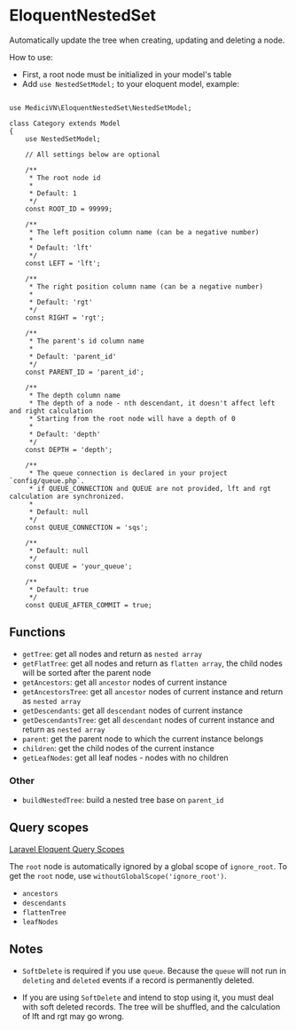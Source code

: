# EloquentNestedSet

Automatically update the tree when creating, updating and deleting a node.

How to use:

- First, a root node must be initialized in your model's table
- Add `use NestedSetModel;` to your eloquent model, example:

```injectablephp

use MediciVN\EloquentNestedSet\NestedSetModel;

class Category extends Model
{
    use NestedSetModel;

    // All settings below are optional

    /**
     * The root node id 
     * 
     * Default: 1 
     */
    const ROOT_ID = 99999; 

    /**
     * The left position column name (can be a negative number)
     * 
     * Default: 'lft' 
     */
    const LEFT = 'lft';

    /**
     * The right position column name (can be a negative number)
     * 
     * Default: 'rgt'
     */
    const RIGHT = 'rgt';

    /**
     * The parent's id column name
     * 
     * Default: 'parent_id'
     */
    const PARENT_ID = 'parent_id';

    /**
     * The depth column name
     * The depth of a node - nth descendant, it doesn't affect left and right calculation
     * Starting from the root node will have a depth of 0
     * 
     * Default: 'depth'
     */
    const DEPTH = 'depth';

    /**
     * The queue connection is declared in your project `config/queue.php`.
     * if QUEUE_CONNECTION and QUEUE are not provided, lft and rgt calculation are synchronized.
     * 
     * Default: null
     */
    const QUEUE_CONNECTION = 'sqs';

    /**
     * Default: null
     */
    const QUEUE = 'your_queue';

    /**
     * Default: true
     */
    const QUEUE_AFTER_COMMIT = true;
```

## Functions

- `getTree`: get all nodes and return as `nested array`
- `getFlatTree`: get all nodes and return as `flatten array`, the child nodes will be sorted after the parent node
- `getAncestors`: get all `ancestor` nodes of current instance
- `getAncestorsTree`: get all `ancestor` nodes of current instance and return as `nested array`
- `getDescendants`: get all `descendant` nodes of current instance
- `getDescendantsTree`: get all `descendant` nodes of current instance and return as `nested array`
- `parent`: get the parent node to which the current instance belongs
- `children`: get the child nodes of the current instance
- `getLeafNodes`: get all leaf nodes - nodes with no children

### Other

- `buildNestedTree`: build a nested tree base on `parent_id`

## Query scopes

[Laravel Eloquent Query Scopes](https://laravel.com/docs/9.x/eloquent#query-scopes)

The `root` node is automatically ignored by a global scope of `ignore_root`.
To get the `root` node, use `withoutGlobalScope('ignore_root')`.

- `ancestors`
- `descendants`
- `flattenTree`
- `leafNodes`

## Notes

- `SoftDelete` is required if you use `queue`.
  Because the `queue` will not run in `deleting` and `deleted` events if a record is permanently deleted.

- If you are using `SoftDelete` and intend to stop using it, you must deal with soft deleted records.
  The tree will be shuffled, and the calculation of lft and rgt may go wrong.
